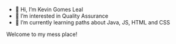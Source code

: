 - 👋 Hi, I’m Kevin Gomes Leal
- 👀 I’m interested in Quality Assurance
- 🌱 I’m currently learning paths about Java, JS, HTML and CSS

Welcome to my mess place!

